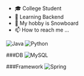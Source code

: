 
- 🎓 College Student
- 🌱 Learning Backend 
- 💞️ My hobby is  Snowboard
- 📫 How to reach me ...

<!---
Kimjintae1020/Kimjintae1020 is a ✨ special ✨ repository because its `README.md` (this file) appears on your GitHub profile.
You can click the Preview link to take a look at your changes.
--->


![Java](https://img.shields.io/badge/java-%23ED8B00.svg?style=for-the-badge&logo=openjdk&logoColor=white)
![Python](https://img.shields.io/badge/python-3670A0?style=for-the-badge&logo=python&logoColor=ffdd54)

###DB
![MySQL](https://img.shields.io/badge/mysql-4479A1.svg?style=for-the-badge&logo=mysql&logoColor=white)

###Framework
![Spring](https://img.shields.io/badge/spring-%236DB33F.svg?style=for-the-badge&logo=spring&logoColor=white)
